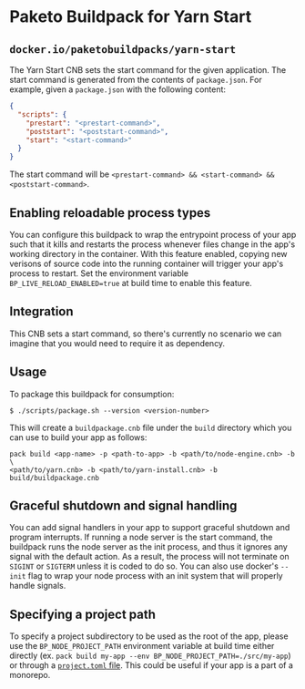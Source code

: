 # Paketo Buildpack for Yarn Start

## `docker.io/paketobuildpacks/yarn-start`

The Yarn Start CNB sets the start command for the given application. The start
command is generated from the contents of `package.json`. For example, given a
`package.json` with the following content:

```json
{
  "scripts": {
    "prestart": "<prestart-command>",
    "poststart": "<poststart-command>",
    "start": "<start-command>"
  }
}
```

The start command will be `<prestart-command> && <start-command> && <poststart-command>`.

## Enabling reloadable process types

You can configure this buildpack to wrap the entrypoint process of your app
such that it kills and restarts the process whenever files change in the app's working
directory in the container. With this feature enabled, copying new
verisons of source code into the running container will trigger your app's
process to restart. Set the environment variable `BP_LIVE_RELOAD_ENABLED=true`
at build time to enable this feature.

## Integration

This CNB sets a start command, so there's currently no scenario we can
imagine that you would need to require it as dependency.

## Usage

To package this buildpack for consumption:

```
$ ./scripts/package.sh --version <version-number>
```

This will create a `buildpackage.cnb` file under the `build` directory which you
can use to build your app as follows:
```
pack build <app-name> -p <path-to-app> -b <path/to/node-engine.cnb> -b \
<path/to/yarn.cnb> -b <path/to/yarn-install.cnb> -b build/buildpackage.cnb
```

## Graceful shutdown and signal handling

You can add signal handlers in your app to support graceful shutdown and
program interrupts. If running a node server is the start command, the
buildpack runs the node server as the init process, and thus it ignores any
signal with the default action. As a result, the process will not terminate on
`SIGINT` or `SIGTERM` unless it is coded to do so. You can also use docker's
`--init` flag to wrap your node process with an init system that will properly
handle signals.

## Specifying a project path

To specify a project subdirectory to be used as the root of the app, please use
the `BP_NODE_PROJECT_PATH` environment variable at build time either directly
(ex. `pack build my-app --env BP_NODE_PROJECT_PATH=./src/my-app`) or through a
[`project.toml`
file](https://github.com/buildpacks/spec/blob/main/extensions/project-descriptor.md).
This could be useful if your app is a part of a monorepo.

